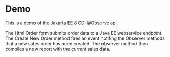 # Demo
This is a demo of the Jakarta EE 8 CDI @Observe api.

The Html Order form submits order data to a Java EE webservice endpoint.
The Create New Order method fires an event notifing the Observer methods that a new sales order has been created.
The observer method then compiles a new report with the current sales data.



